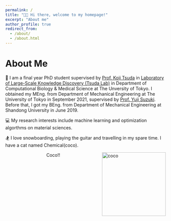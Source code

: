 ```yaml
---
permalink: /
title: "👋🏻 Hi there, welcome to my homepage!"
excerpt: "About me"
author_profile: true
redirect_from: 
  - /about/
  - /about.html
---
```


# About Me

🏫 I am a final year PhD student supervised by [Prof. Koji Tsuda](https://scholar.google.com/citations?user=HvVqBmkAAAAJ&hl=en) in [Laboratory of Large-Scale Knowledge Discovery (Tsuda Lab)](https://www.tsudalab.org/) in Department of Computational Biology & Medical Science at The Unversity of Tokyo. I obtained my MEng. from Department of Mechanical Engineering at The University of Tokyo in September 2021, supervised by [Prof. Yuji Suzuki](http://www.mesl.t.u-tokyo.ac.jp/users/ysuzuki/). Before that, I got my BEng. from Department of Mechanical Engineering at Shandong University in June 2019.

💻 My research interests include machine learning and optimization algorthms on material sciences.

🏂 I love snowboarding, playing the guitar and travelling in my spare time. I have a cat named Chemical(coco).

<div>
  <img align="right" width="200px" src="/images/coco.jpg" alt="coco">
  <center>Coco!!</center>
</div>